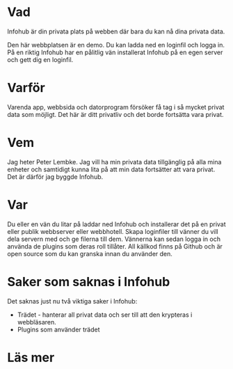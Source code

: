 # Vad

Infohub är din privata plats på webben där bara du kan nå dina privata data.

Den här webbplatsen är en demo. Du kan ladda ned en loginfil och logga in. På en riktig Infohub har en pålitlig vän installerat Infohub på en egen server och gett dig en loginfil.

# Varför

Varenda app, webbsida och datorprogram försöker få tag i så mycket privat data som möjligt. Det här är ditt privatliv och det borde fortsätta vara privat.

# Vem

Jag heter Peter Lembke. Jag vill ha min privata data tillgänglig på alla mina enheter och samtidigt kunna lita på att min data fortsätter att vara privat. Det är därför jag byggde Infohub.

# Var

Du eller en vän du litar på laddar ned Infohub och installerar det på en privat eller publik webbserver eller webbhotell. Skapa loginfiler till vänner du vill dela servern med och ge filerna till dem. Vännerna kan sedan logga in och använda de plugins som deras roll tillåter. All källkod finns på Github och är open source som du kan granska innan du använder den.

# Saker som saknas i Infohub

Det saknas just nu två viktiga saker i Infohub:

* Trädet - hanterar all privat data och ser till att den krypteras i webbläsaren.
* Plugins som använder trädet

# Läs mer

